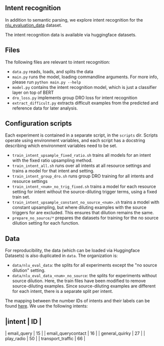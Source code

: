 ## Intent recognition
In addition to semantic parsing, we explore intent recognition for the [nlu_evaluation_data](https://huggingface.co/datasets/nlu_evaluation_data) dataset. 


The intent recognition data is available via huggingface datasets. 

## Files
The following files are relevant to intent recognition: 

- `data.py` reads, loads, and splits the data 
- `main.py` runs the model, loading commandline arguments. For more info, please run `python main.py --help` 
- `model.py` contains the intent recognition model, which is just a classifier layer on top of BERT 
- `dro_loss.py` implements group DRO loss for intent recognition
- `extract_difficult.py` extracts difficult examples from the predicted and reference data for later analysis. 

## Configuration scripts
Each experiment is contained in a separate script, in the `scripts` dir. Scripts operate using environment variables, and each script has a docstring describing which environment variables need to be set. 

- `train_intent_upsample_fixed_ratio.sh` trains all models for an intent with the fixed ratio upsampling method.
- `train_intent_all.sh` runs over all intents at all resource settings and trains a model for that intent and setting. 
- `train_intent_group_dro.sh` runs group DRO training for all intents and resource settings 
- `train_intent_<num>_no_trig_fixed.sh` trains a model for each resource setting for intent <num> without the source-diluting trigger terms, using a fixed train set.
- `train_intent_upsample_constant_no_source_<num>.sh` trains a model with constant upsampling, but where diluting examples with the source triggers for <num> are excluded. This ensures that dilution remains the same. 
- `prepare_no_source/*` prepares the datasets for training for the no source dilution setting for each function. 

## Data
For reproducibility, the data (which can be loaded via Huggingface Datasets) is also duplicated in `data`. The organization is: 

- `data/nlu_eval_data`: the splits for all experiments except the "no source dilution" setting.
- `data/nlu_eval_data_<num>_no_source`: the splits for experiments without source dilution. Here, the train files have been modified to remove source-diluting examples. Since source-diluting examples are different for each intent, there is a separate split per intent. 

The mapping between the number IDs of intents and their labels can be found [here](https://huggingface.co/datasets/nlu_evaluation_data). We use the following intents: 

|intent | ID | 
-------------
| email_query | 15 | 
| email_querycontact | 16  |
| general_quirky | 27 | 
| play_radio | 50 | 
| transport_traffic | 66 | 
